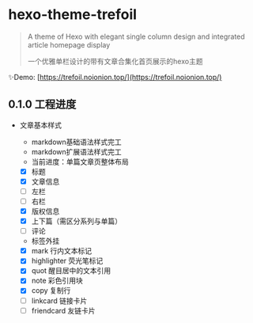 # hexo-theme-trefoil

> A theme of Hexo with elegant single column design and integrated article homepage display
>
> 一个优雅单栏设计的带有文章合集化首页展示的hexo主题

✨Demo: [https://trefoil.noionion.top/](https://trefoil.noionion.top/)

## 0.1.0 工程进度

* 文章基本样式

    - markdown基础语法样式完工
    - markdown扩展语法样式完工
    - 当前进度：单篇文章页整体布局

    - [x] 标题
    - [x] 文章信息
    - [ ] 左栏
    - [ ] 右栏
    - [x] 版权信息
    - [x] 上下篇（需区分系列与单篇）
    - [ ] 评论

    - 标签外挂

    - [x] mark 行内文本标记
    - [x] highlighter 荧光笔标记
    - [x] quot 醒目居中的文本引用
    - [x] note 彩色引用块
    - [x] copy 复制行
    - [ ] linkcard 链接卡片
    - [ ] friendcard 友链卡片